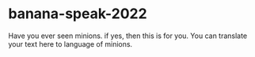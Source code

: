 # banana-speak-2022
Have you ever seen minions. if yes, then this is for you. You can translate your text here to language of minions.
